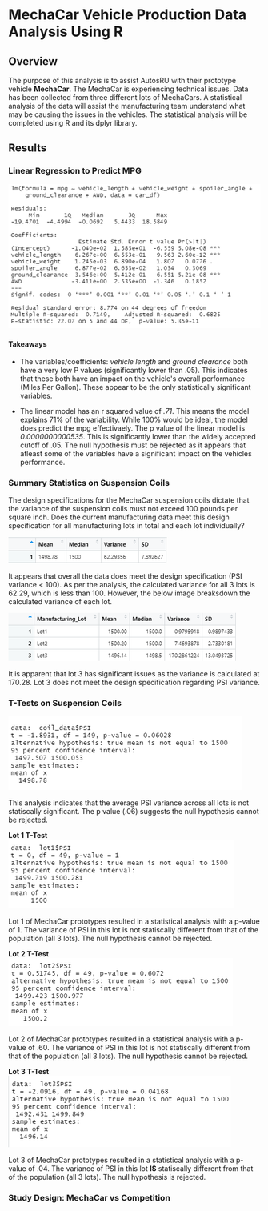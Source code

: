 # MechaCar Vehicle Production Data Analysis Using R

## Overview

The purpose of this analysis is to assist AutosRU with their prototype vehicle **MechaCar**. The MechaCar is experiencing technical issues. Data has been collected from three different lots of MechaCars. A statistical analysis of the data will assist the manufacturing team understand what may be causing the issues in the vehicles. The statistical analysis will be completed using R and its dplyr library.

## Results

### Linear Regression to Predict MPG

![lr](./Images/linear%20regression%20model.png)

#### Takeaways

- The variables/coefficients: *vehicle length* and *ground clearance* both have a very low P values (significantly lower than .05). This indicates that these both have an impact on the vehicle's overall performance (Miles Per Gallon). These appear to be the only statistically significant variables.

- The linear model has an r squared value of *.71*. This means the model explains 71% of the variability. While 100% would be ideal, the model does predict the mpg effectivaely. The p value of the linear model is *0.0000000000535*. This is significantly lower than the widely accepted cutoff of .05. The null hypothesis must be rejected as it appears that atleast some of the variables have a significant impact on the vehicles performance.

### Summary Statistics on Suspension Coils

The design specifications for the MechaCar suspension coils dictate that the variance of the suspension coils must not exceed 100 pounds per square inch. Does the current manufacturing data meet this design specification for all manufacturing lots in total and each lot individually?

![total summary](./Images/total%20summary.png)

It appears that overall the data does meet the design specification (PSI variance < 100). As per the analysis, the calculated variance for all 3 lots is 62.29, which is less than 100. However, the below image breaksdown the calculated variance of each lot. 

![df](./Images/lot%20summary.png)

It is apparent that lot 3 has significant issues as the variance is calculated at 170.28. Lot 3 does not meet the design specification regarding PSI variance.

### T-Tests on Suspension Coils

![all](./Images/all%20lots%20t%20test.png)

This analysis indicates that the average PSI variance across all lots is not statiscally significant. The p value (.06) suggests the null hypothesis cannot be rejected.

**Lot 1 T-Test**
![lot1](./Images/lot1.png)

Lot 1 of MechaCar prototypes resulted in a statistical analysis with a p-value of 1. The variance of PSI in this lot is not statiscally different from that of the population (all 3 lots). The null hypothesis cannot be rejected.

**Lot 2 T-Test**
![lot2](./Images/lot2.png)

Lot 2 of MechaCar prototypes resulted in a statistical analysis with a p-value of .60. The variance of PSI in this lot is not statiscally different from that of the population (all 3 lots). The null hypothesis cannot be rejected.

**Lot 3 T-Test**
![lot3](./Images/lot3.png)

Lot 3 of MechaCar prototypes resulted in a statistical analysis with a p-value of .04. The variance of PSI in this lot **IS** statiscally different from that of the population (all 3 lots). The null hypothesis is rejected. 


### Study Design: MechaCar vs Competition 